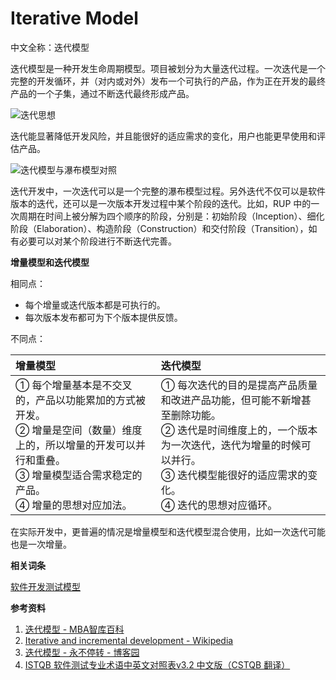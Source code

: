 
# Iterative Model

中文全称：迭代模型

迭代模型是一种开发生命周期模型。项目被划分为大量迭代过程。一次迭代是一个完整的开发循环，并（对内或对外）发布一个可执行的产品，作为正在开发的最终产品的一个子集，通过不断迭代最终形成产品。

![迭代思想](https://img.liyunx.com/m1/TOIMG9ea6b0714111346N.png ':size=473px')

迭代能显著降低开发风险，并且能很好的适应需求的变化，用户也能更早使用和评估产品。

![迭代模型与瀑布模型对照](https://img.liyunx.com/m1/TOIMGe10490714112212N.png)

迭代开发中，一次迭代可以是一个完整的瀑布模型过程。另外迭代不仅可以是软件版本的迭代，还可以是一次版本开发过程中某个阶段的迭代。比如，RUP 中的一次周期在时间上被分解为四个顺序的阶段，分别是：初始阶段（Inception）、细化阶段（Elaboration）、构造阶段（Construction）和交付阶段（Transition），如有必要可以对某个阶段进行不断迭代完善。

**增量模型和迭代模型**

相同点：

- 每个增量或迭代版本都是可执行的。
- 每次版本发布都可为下个版本提供反馈。

不同点：

| 增量模型 | 迭代模型 |
|:-- | :-- |
| ① 每个增量基本是不交叉的，产品以功能累加的方式被开发。<br/> ② 增量是空间（数量）维度上的，所以增量的开发可以并行和重叠。<br/> ③ 增量模型适合需求稳定的产品。<br/> ④ 增量的思想对应加法。 | ① 每次迭代的目的是提高产品质量和改进产品功能，但可能不新增甚至删除功能。<br/> ② 迭代是时间维度上的，一个版本为一次迭代，迭代为增量的时候可以并行。<br/> ③ 迭代模型能很好的适应需求的变化。<br/>④ 迭代的思想对应循环。 |

在实际开发中，更普遍的情况是增量模型和迭代模型混合使用，比如一次迭代可能也是一次增量。

**相关词条**

[软件开发测试模型](专题/软件开发测试模型.md)

**参考资料**

1. [迭代模型 - MBA智库百科](https://wiki.mbalib.com/wiki/%E8%BF%AD%E4%BB%A3%E6%A8%A1%E5%9E%8B)
2. [Iterative and incremental development - Wikipedia](https://en.wikipedia.org/wiki/Iterative_and_incremental_development)
3. [迭代模型 - 永不停转 - 博客园](https://www.cnblogs.com/ITnoteforlsy/p/11949392.html)
4. [ISTQB 软件测试专业术语中英文对照表v3.2 中文版（CSTQB 翻译）](https://www.cstqb.cn/ISTQB%C2%AE%E6%9C%AF%E8%AF%AD%E8%A1%A8.html)
